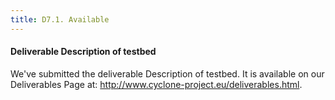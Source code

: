 ```yaml
---
title: D7.1. Available
---
```

#### Deliverable Description of testbed
	
We've submitted the deliverable Description of testbed. It is available on our Deliverables Page at: <http://www.cyclone-project.eu/deliverables.html>.	<!-- more -->
	
